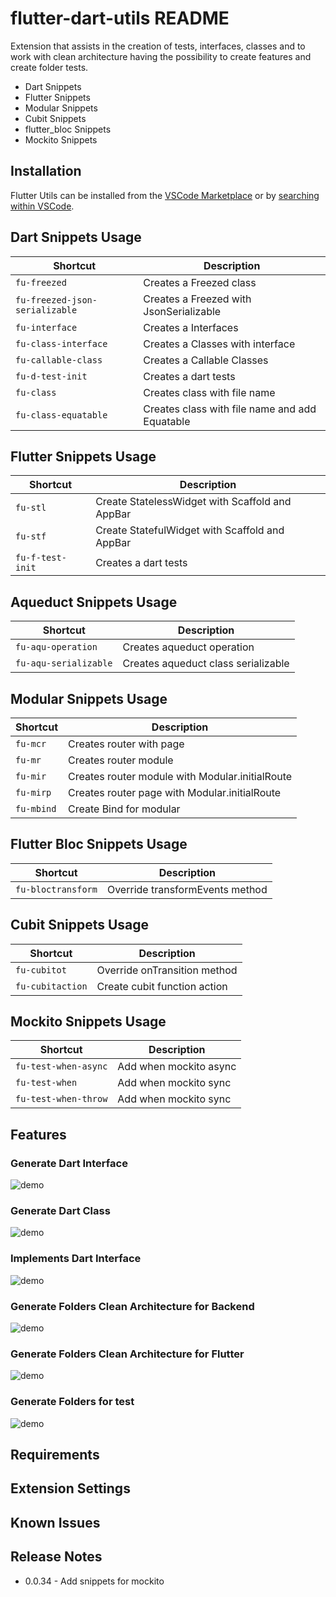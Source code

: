 # flutter-dart-utils README

Extension that assists in the creation of tests, interfaces, classes and to work with clean architecture having the possibility to create features and create folder tests.

* Dart Snippets
* Flutter Snippets
* Modular Snippets
* Cubit Snippets
* flutter_bloc Snippets
* Mockito Snippets

## Installation
Flutter Utils can be installed from the [VSCode Marketplace](https://marketplace.visualstudio.com/items?itemName=RodrigoRahman.flutter-dart-utils) or by [searching within VSCode](https://code.visualstudio.com/docs/editor/extension-gallery#_search-for-an-extension).

## Dart Snippets Usage

| Shortcut                         | Description                                          |
| -------------------------------- | ---------------------------------------------------- |
| `fu-freezed`                     | Creates a Freezed class                              |
| `fu-freezed-json-serializable`   | Creates a Freezed with JsonSerializable              |
| `fu-interface`                   | Creates a Interfaces                                 |
| `fu-class-interface`             | Creates a Classes with interface                     |
| `fu-callable-class`              | Creates a Callable Classes                           |
| `fu-d-test-init`                 | Creates a dart tests                                 |
| `fu-class`                       | Creates class with file name                         |
| `fu-class-equatable`             | Creates class with file name and add Equatable       |


## Flutter  Snippets Usage
| Shortcut                         | Description                                          |
| -------------------------------- | ---------------------------------------------------- |
| `fu-stl`                         | Create StatelessWidget with Scaffold and AppBar      |
| `fu-stf`                         | Create StatefulWidget with Scaffold and AppBar       |
| `fu-f-test-init`                 | Creates a dart tests                                 |

## Aqueduct Snippets Usage

| Shortcut                         | Description                                          |
| -------------------------------- | ---------------------------------------------------- |
| `fu-aqu-operation`               | Creates aqueduct operation                           |
| `fu-aqu-serializable`            | Creates aqueduct class serializable                  |


## Modular Snippets Usage

| Shortcut                         | Description                                          |
| -------------------------------- | ---------------------------------------------------- |
| `fu-mcr`                         | Creates router with page                             |
| `fu-mr`                          | Creates router module                                |
| `fu-mir`                         | Creates router module with Modular.initialRoute      |
| `fu-mirp`                        | Creates router page with Modular.initialRoute        |
| `fu-mbind`                       | Create Bind for modular                              |

## Flutter Bloc Snippets Usage

| Shortcut                         | Description                                          |
| -------------------------------- | ---------------------------------------------------- |
| `fu-bloctransform`               | Override transformEvents method                      |


## Cubit Snippets Usage

| Shortcut                         | Description                                          |
| -------------------------------- | ---------------------------------------------------- |
| `fu-cubitot`                     | Override onTransition method                         |
| `fu-cubitaction`                 | Create cubit function action                         |


## Mockito Snippets Usage

| Shortcut                         | Description                                          |
| -------------------------------- | ---------------------------------------------------- |
| `fu-test-when-async`             | Add when mockito async                               |
| `fu-test-when`                   | Add when mockito sync                                |
| `fu-test-when-throw`             | Add when mockito sync                                |



## Features

### Generate Dart Interface
![demo](https://raw.githubusercontent.com/rodrigorahman/flutter-dart-utils-vscode/master/generate_interface_flutter.gif)

### Generate Dart Class
![demo](https://raw.githubusercontent.com/rodrigorahman/flutter-dart-utils-vscode/master/generate_class_flutter.gif)

### Implements Dart Interface
![demo](https://raw.githubusercontent.com/rodrigorahman/flutter-dart-utils-vscode/master/implements_class_flutter.gif)

### Generate Folders Clean Architecture for Backend
![demo](https://raw.githubusercontent.com/rodrigorahman/flutter-dart-utils-vscode/master/clean-example.gif)

### Generate Folders Clean Architecture for Flutter
![demo](https://raw.githubusercontent.com/rodrigorahman/flutter-dart-utils-vscode/master/clean_generate_flutter.gif)

### Generate Folders for test
![demo](https://raw.githubusercontent.com/rodrigorahman/flutter-dart-utils-vscode/master/generate_folder_test_flutter.gif)


## Requirements


## Extension Settings


## Known Issues


## Release Notes
* 0.0.34 - Add snippets for mockito